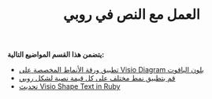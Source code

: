 ﻿---
title: العمل مع النص في روبي
type: docs
weight: 60
url: /ar/java/working-with-text-in-ruby/
---
**يتضمن هذا القسم المواضيع التالية:**

- [تطبيق ورقة الأنماط المخصصة على Visio Diagram بلون الياقوت](/diagram/ar/java/apply-custom-style-sheet-to-a-visio-diagram-in-ruby/)
- [قم بتطبيق نمط مختلف على كل قيمة نصية لشكل روبي](/diagram/ar/java/apply-different-style-on-the-each-text-value-of-a-shape-in-ruby/)
- [تحديث Visio Shape Text in Ruby](/diagram/ar/java/update-visio-shape-text-in-ruby/)
